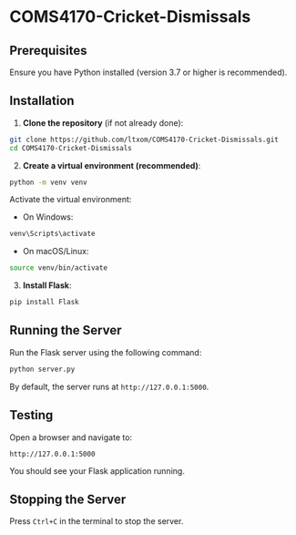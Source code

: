 # COMS4170-Cricket-Dismissals

## Prerequisites

Ensure you have Python installed (version 3.7 or higher is recommended).

## Installation

1. **Clone the repository** (if not already done):

```bash
git clone https://github.com/ltxom/COMS4170-Cricket-Dismissals.git
cd COMS4170-Cricket-Dismissals
```

2. **Create a virtual environment (recommended)**:

```bash
python -m venv venv
```

Activate the virtual environment:

* On Windows:

```bash
venv\Scripts\activate
```

* On macOS/Linux:

```bash
source venv/bin/activate
```

3. **Install Flask**:

```bash
pip install Flask
```

## Running the Server

Run the Flask server using the following command:

```bash
python server.py
```

By default, the server runs at `http://127.0.0.1:5000`.

## Testing

Open a browser and navigate to:

```plaintext
http://127.0.0.1:5000
```

You should see your Flask application running.

## Stopping the Server

Press `Ctrl+C` in the terminal to stop the server.
